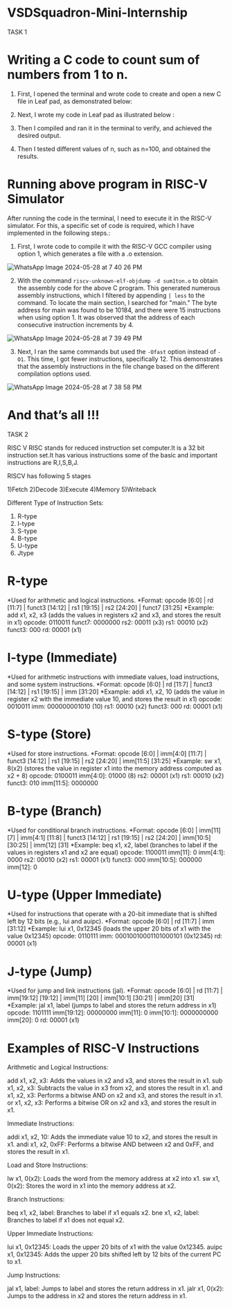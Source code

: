 #  VSDSquadron-Mini-Internship


TASK 1

# Writing a C code to count sum of numbers from 1 to n.

1. First, I opened the terminal and wrote code to create and open a new C file in Leaf pad,
as demonstrated below:

2. Next, I wrote my code in Leaf pad as illustrated below :

3. Then I compiled and ran it in the terminal to verify, and achieved the desired
output.

4. Then I tested different values of n, such as n=100, and obtained the results.


# Running above program in RISC-V Simulator
After running the code in the terminal, I need to execute it in the RISC-V simulator. For this,
a specific set of code is required, which I have implemented in the following steps.:

1) First, I wrote code to compile it with the RISC-V GCC compiler using option 1, which
generates a file with a .o extension.


![WhatsApp Image 2024-05-28 at 7 40 26 PM](https://github.com/Olirmathi-Nagarajan/VSDSquadron-Mini-Internship/assets/170841944/ae962dce-0e48-4c5b-ab03-35acafa9f94f)

2) With the command `riscv-unknown-elf-objdump -d sum1ton.o` to obtain the assembly
code for the above C program. This generated numerous assembly instructions, which
I filtered by appending `| less` to the command. To locate the main section, I searched
for "main." The byte address for main was found to be 10184, and there were 15
instructions when using option 1. It was observed that the address of each consecutive
instruction increments by 4.

![WhatsApp Image 2024-05-28 at 7 39 49 PM](https://github.com/Olirmathi-Nagarajan/VSDSquadron-Mini-Internship/assets/170841944/377bff12-741d-4b6b-b1f3-4b5ae1890fe4)

3) Next, I ran the same commands but used the `-Ofast` option instead of `-O1`. This
time, I got fewer instructions, specifically 12. This demonstrates that the assembly
instructions in the file change based on the different compilation options used.


![WhatsApp Image 2024-05-28 at 7 38 58 PM](https://github.com/Olirmathi-Nagarajan/VSDSquadron-Mini-Internship/assets/170841944/f355c671-5f7d-4b84-9edd-794f900137da)

# And that’s all !!!


TASK 2

RISC V RISC stands for reduced instruction set computer.It is a 32 bit instruction set.It has various instructions some of the basic and important instructions are R,I,S,B,J.

RISCV has following 5 stages

1)Fetch 2)Decode 3)Execute 4)Memory 5)Writeback

Different Type of Instruction Sets:

1. R-type
2. I-type
3. S-type
4. B-type
5. U-type
6. Jtype

# R-type 
*Used for arithmetic and logical instructions.
*Format: opcode [6:0] | rd [11:7] | funct3 [14:12] | rs1 [19:15] | rs2 [24:20] | funct7 [31:25]
*Example: add x1, x2, x3 (adds the values in registers x2 and x3, and stores the result in x1)
opcode: 0110011
funct7: 0000000
rs2: 00011 (x3)
rs1: 00010 (x2)
funct3: 000
rd: 00001 (x1)

# I-type (Immediate)
*Used for arithmetic instructions with immediate values, load instructions, and some system instructions.
*Format: opcode [6:0] | rd [11:7] | funct3 [14:12] | rs1 [19:15] | imm [31:20]
*Example: addi x1, x2, 10 (adds the value in register x2 with the immediate value 10, and stores the result in x1)
opcode: 0010011
imm: 000000001010 (10)
rs1: 00010 (x2)
funct3: 000
rd: 00001 (x1)

# S-type (Store)
*Used for store instructions.
*Format: opcode [6:0] | imm[4:0] [11:7] | funct3 [14:12] | rs1 [19:15] | rs2 [24:20] | imm[11:5] [31:25]
*Example: sw x1, 8(x2) (stores the value in register x1 into the memory address computed as x2 + 8)
opcode: 0100011
imm[4:0]: 01000 (8)
rs2: 00001 (x1)
rs1: 00010 (x2)
funct3: 010
imm[11:5]: 0000000

# B-type (Branch)
*Used for conditional branch instructions.
*Format: opcode [6:0] | imm[11] [7] | imm[4:1] [11:8] | funct3 [14:12] | rs1 [19:15] | rs2 [24:20] | imm[10:5] [30:25] | imm[12] [31]
*Example: beq x1, x2, label (branches to label if the values in registers x1 and x2 are equal)
opcode: 1100011
imm[11]: 0
imm[4:1]: 0000
rs2: 00010 (x2)
rs1: 00001 (x1)
funct3: 000
imm[10:5]: 000000
imm[12]: 0

# U-type (Upper Immediate)
*Used for instructions that operate with a 20-bit immediate that is shifted left by 12 bits (e.g., lui and auipc).
*Format: opcode [6:0] | rd [11:7] | imm [31:12]
*Example: lui x1, 0x12345 (loads the upper 20 bits of x1 with the value 0x12345)
opcode: 0110111
imm: 00010010001101000101 (0x12345)
rd: 00001 (x1)

# J-type (Jump)
*Used for jump and link instructions (jal).
*Format: opcode [6:0] | rd [11:7] | imm[19:12] [19:12] | imm[11] [20] | imm[10:1] [30:21] | imm[20] [31]
*Example: jal x1, label (jumps to label and stores the return address in x1)
opcode: 1101111
imm[19:12]: 00000000
imm[11]: 0
imm[10:1]: 0000000000
imm[20]: 0
rd: 00001 (x1)

# Examples of RISC-V Instructions

Arithmetic and Logical Instructions:

add x1, x2, x3: Adds the values in x2 and x3, and stores the result in x1.
sub x1, x2, x3: Subtracts the value in x3 from x2, and stores the result in x1.
and x1, x2, x3: Performs a bitwise AND on x2 and x3, and stores the result in x1.
or x1, x2, x3: Performs a bitwise OR on x2 and x3, and stores the result in x1.

Immediate Instructions:

addi x1, x2, 10: Adds the immediate value 10 to x2, and stores the result in x1.
andi x1, x2, 0xFF: Performs a bitwise AND between x2 and 0xFF, and stores the result in x1.

Load and Store Instructions:

lw x1, 0(x2): Loads the word from the memory address at x2 into x1.
sw x1, 0(x2): Stores the word in x1 into the memory address at x2.

Branch Instructions:

beq x1, x2, label: Branches to label if x1 equals x2.
bne x1, x2, label: Branches to label if x1 does not equal x2.

Upper Immediate Instructions:

lui x1, 0x12345: Loads the upper 20 bits of x1 with the value 0x12345.
auipc x1, 0x12345: Adds the upper 20 bits shifted left by 12 bits of the current PC to x1.

Jump Instructions:

jal x1, label: Jumps to label and stores the return address in x1.
jalr x1, 0(x2): Jumps to the address in x2 and stores the return address in x1.
